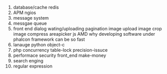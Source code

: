 1. database/cache  redis
2. APM ngios 
3. message system 
4. messgae queue
5. front end 
   dialog
   wating/uploading
   pagination
   image upload image crop image compress
   areapicker
   js AMD
   why developing software under phalcon framework can be so fast 
6. lanauge python  object-c
7. php concurrency table-lock precision-issuce
8. performace security front_end make-money
9. search enging
10. regular expression


